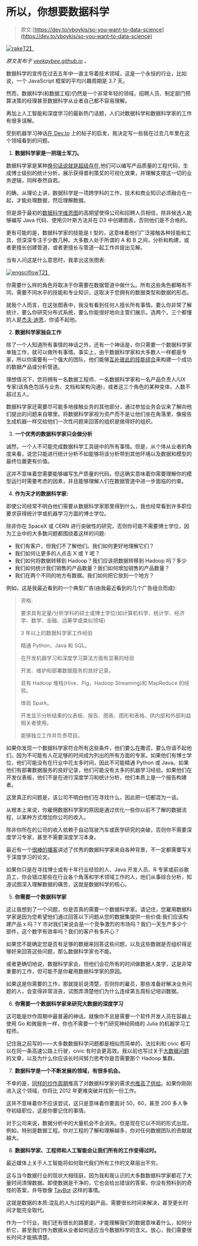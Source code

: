 # 所以，你想要数据科学

> 原文:[https://dev.to/vboykis/so-you-want-to-data-science](https://dev.to/vboykis/so-you-want-to-data-science)

[![rake](../Images/02c174bcddf9d3a55e5405ba7707d02f.png)T2】](https://res.cloudinary.com/practicaldev/image/fetch/s--WH5OtIEq--/c_limit%2Cf_auto%2Cfl_progressive%2Cq_auto%2Cw_880/https://raw.githubusercontent.com/veekaybee/veekaybee.github.io/master/images/rake.jpg)

*原文发布于 [veekaybee.github.io](http://veekaybee.github.io/) 。*

数据科学的宣传在过去五年中一直主导着技术领域，这是一个永恒的行业，比如说，一个 JavaScript 框架的平均兴趣周期是 3.7 天。

然而，数据科学(和数据工程)仍然是一个非常年轻的领域，招聘人员、制定部门预算决策的经理甚至数据科学从业者自己都不容易理解。

再加上人工智能和深度学习的最新热门话题，人们对数据科学和数据科学家的工作有很多误解。

受到机器学习神话[在 Dev.to](https://dev.to/kasperfred/the-machine-learning-myth) 上的帖子的启发，我决定写一些我在过去几年里在这个领域看到的问题。

1) **数据科学家是一把瑞士军刀。**

数据科学家是某种[换句话说就是超级存在](https://aphyr.com/posts/341-hexing-the-technical-interview),他们可以编写产品质量的工程代码，生成博士级别的统计分析，展示获得普利策奖的可视化效果，并理解支撑这一切的业务逻辑，同样泰然自若。

的确，从理论上讲，数据科学是一项跨学科的工作，技术和商业知识必须融合在一起，才能处理数据，然后理解数据。

但是源于最初的[数据科学维恩图](http://drewconway.com/zia/2013/3/26/the-data-science-venn-diagram)的高期望使得公司和招聘人员相信，除非候选人能够编写 Java 代码、使用贝叶斯方法并在 D3 中创建图表，否则他们是不合格的。

更有可能的是，数据科学家的技能是 t 型的，这意味着他们广泛接触各种技能和工具，但深深专注于少数几种。大多数人处于所谓的 A 和 B 之间，分析和构建，或者更擅长创建管道，或者更擅长与管道一起工作并提出见解。

当有人问这是什么意思时，我拿出这张图表:

[![engsciflow](../Images/ab05835145108084f76317079dc7ce9d.png)T2】](https://res.cloudinary.com/practicaldev/image/fetch/s--ss_0edIB--/c_limit%2Cf_auto%2Cfl_progressive%2Cq_auto%2Cw_880/https://raw.githubusercontent.com/veekaybee/veekaybee.github.io/master/images/engsciflow.png)

你需要什么样的角色将取决于你需要在数据管道中做什么。所有这些角色都略有不同，需要不同水平的技能和专业知识，这取决于您拥有的数据类型和数据的形态。

就我个人而言，在这张图表中，我没有看到任何人擅长所有事情。要么你非常了解统计，要么你研究分布式系统，要么你能很好地向主管们展示。选两个。三个都懂的人是[杰夫·迪恩](https://research.google.com/pubs/jeff.html)，你请不起他。

2) **数据科学家独自工作**

除了一个人知道所有事情的神话之外，还有一个神话是，你只需要一个数据科学家单独工作，就可以做所有事情。事实上，由于数据科学家和大多数人一样都是专家，所以你需要有一个强大的团队，他们能够[互补彼此的技能组合](https://www.coursera.org/learn/build-data-science-team)来构建一个成功的数据产品或分析管道。

理想情况下，您将拥有一名数据工程师、一名数据科学家和一名产品负责人/UX 专家(该角色包括与业务、文档和架构沟通)，或者这三个角色的某种变体，人数不超过五人。

数据科学家还需要尽可能多地接触业务的其他部分，通过参加业务会议来了解向他们提出的问题来自哪里。将数据科学家视为资产而不是让他们坐在角落里，像报告生成机器一样交给他们一次性问题来回答的组织是做得好的组织。

3) **一个优秀的数据科学家只会做分析**

诚然，一个人不可能完成数据科学工具链中的所有事情。但是，从个体从业者的角度来看，说您只能进行统计分析不如能够将该分析带到其他环境以及数据和模型的最终位置更有价值。

这并不意味着您需要能够编写生产质量的代码。但这确实意味着你需要理解你的模型运行时需要考虑的因素，并且能够理解人们在数据管道中进一步面临的约束。

4) **作为天才的数据科学家:**

即使公司经常不明白他们需要从数据科学家那里得到什么，我也经常看到许多职位要求获得统计学或机器学习方面的博士学位。

除非你在 SpaceX 或 CERN 进行突破性的研究，否则你可能不需要博士学位，因为工业中的大多数问题都围绕着这样的问题:

*   我们有客户，但我们不了解他们。我们如何更好地理解它们？
*   我们如何让更多的人点击 X 或 Y 呢？
*   我们如何将数据转移到 Hadoop？我们应该把数据转移到 Hadoop 吗？多少
*   我们如何统计我们销售的产品数量？我们如何增加销售的产品数量？
*   我们在两个不同的地方有数据。我们如何把它放到一个地方？

例如，这是我最近看到的一个典型广告(由我最近看到的几个广告组合而成):

> 资格:
> 
> 要求具有定量/分析学科的硕士或博士学位(如计算机科学、统计学、经济学、数学、金融、运筹学或类似领域)
> 
> 3 年以上的数据科学家工作经验
> 
> 精通 Python、Java 和 SQL。
> 
> 在开发机器学习和深度学习算法方面有显著的经验
> 
> 开发、维护和部署数据服务的良好记录。
> 
> 具有 Hadoop 堆栈(Hive、Pig、Hadoop Streaming)和 MapReduce 的经验。
> 
> 体验 Spark。
> 
> 开发显示分析结果的仪表板、报告、图表、图形和表格，供内部和外部利益相关者使用。
> 
> 能够独立工作并负责项目。

如果你发现一个数据科学家符合所有这些条件，他们要么在撒谎，要么你请不起他们，因为不可能有人花足够的时间成为列出的所有方面的专家。如果他们有博士学位，他们可能没有在行业中花太多时间，因此不可能精通 Python 或 Java。如果他们有部署数据服务的良好记录，他们可能没有太多的机器学习经验。如果他们在开发仪表板，他们不是在进行深度学习和统计分析，他们本质上是一个报告构建者。

这里真正的问题是，该公司不明白他们在寻找什么，因此把一切都混为一谈。

从根本上来说，你雇佣数据科学家的原因是通过优化一些你以前不了解的数据流程，以某种方式增加你公司的收入。

除非你所在的公司的收入依赖于自动驾驶汽车或医学研究的突破，否则你不需要深度学习专家，甚至不需要深度学习本身。

最近有一个[很棒的播客](http://partiallyderivative.com/podcast/2017/05/30/dont-gatekeep-me-bro)讲述了优秀的数据科学家来自各种背景，不一定都需要写关于深度学习的论文。

如果你只是在寻找博士或有十年行业经验的人、Java 开发人员、R 专家或前谷歌员工，你会错过那些在行业各个角落和学术领域工作的人，他们从事综合分析，知道试图深入理解数据的痛苦，这就是数据科学的核心。

5) **你需要一个数据科学家**

这让我想到了一个问题，你是否真的需要一个数据科学家。请记住，您雇用数据科学家是因为您希望他们通过回答以下问题从您的数据集提供一些价值:我们应该构建产品 x 吗？Y 市对我们来说会是一个竞争激烈的市场吗？我们一天生产多少个部件，这个数字有效率吗？我们的客户有多开心？

如果您不能确定您是否有足够的数据来回答这些问题，以及这些数据是否组织得足够好来回答这些问题，那么数据科学家也不能。

或者更确切地说，数据科学家会，但他们会花所有的时间做数据人类学，这是非常重要的工作，但可能不是你雇用数据科学家的原因。

如果这是你需要的工作，那就提前说清楚，否则你的雇员，那些准备好解决业务问题的人，会变得非常沮丧，试图弄清楚他们为什么连续第五周标记培训数据。

6) **你需要一个数据科学家来研究大数据的深度学习**

这可能是炒作周期中最普遍的神话。就像你不总是需要一个软件开发人员在容器上使用 Go 和微服务一样，你也不需要一个专门研究神经网络的 Julia 的机器学习工程师。

记住我之前写的——大多数数据科学问题都是相似而简单的，法拉利和 civic 都可以在同一条高速公路上行驶，civic 有时会更高效。我以前也写过关于[大数据问题](http://veekaybee.github.io/hadoop-or-laptop/)的文章，以及为什么你应该长时间努力思考你是否需要那个 Hadoop 集群。

7) **数据科学是一个不断发展的领域，有很多机会。**

不幸的是，[同样的炒作周期](http://blog.indeed.com/2016/08/16/do-you-need-a-data-scientist/)推高了对数据科学家的需求[也推高了供给](https://www.stitchdata.com/resources/reports/the-state-of-data-science/)。如果你刚刚进入这个领域，你将比 2012 年更难突破并找到一份工作。

这并不意味着你不应该尝试，这只是意味着你要面对 50，60，甚至 200 多人争夺初级职位，这是你要记住的事情。

对于公司来说，数据分析中的大量机会不会消失。但是现在它以不同的形式出现，例如，特别是数据工程。你对工程的了解和理解越多，你对任何数据团队的贡献就越大。

8) **数据科学家、工程师和人工智能会让我们所有的工作变得过时。**

最近媒体上关于人工智能将如何取代我们所有工作的文章层出不穷。

这与当今数据行业的现状大相径庭，因为我和我认识的大多数数据科学家都花了大量时间清理数据。即使数据是干净的，它也会给出错误的答案，你没有预料到的奇怪的答案，并导致像 [TayBot](https://www.theverge.com/2016/3/24/11297050/tay-microsoft-chatbot-racist) 这样的事情。

这就是数据的本质:混乱的人为过程的副产品，需要很长时间来解决，甚至更长时间才能完全取代。

作为一个行业，我们还有很长的路要走，才能理解我们的数据意味着什么，如何分析它，甚至我们作为数据从业者如何适应当今数据科学的含义。放心，我们需要很长时间才能搞清楚。